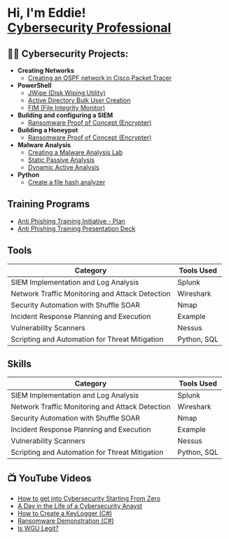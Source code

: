 <h1>Hi, I'm Eddie! <br/><a href="https://www.linkedin.com/in/edward-carty-125104153/">Cybersecurity Professional</a></h1>

<h2>👨‍💻 Cybersecurity Projects:</h2>

- <b>Creating Networks</b>
  - [Creating an OSPF network in Cisco Packet Tracer](https://github.com/joshmadakor1/Algorithms-Practice)
- <b>PowerShell</b>
  - [JWipe (Disk Wiping Utility)](https://github.com/joshmadakor1/Jwipe.PowerShell)
  - [Active Directory Bulk User Creation](https://github.com/joshmadakor1/AD_PS)
  - [FIM (File Integrity Monitor)](https://github.com/joshmadakor1/PowerShell-Integrity-FIM)
- <b>Building and configuring a SIEM</b>
  - [Ransomware Proof of Concept (Encrypter)](https://github.com/joshmadakor1/EncrypterPOC)
- <b>Building a Honeypot</b>
  - [Ransomware Proof of Concept (Encrypter)](https://github.com/joshmadakor1/EncrypterPOC)
- <b>Malware Analysis</b>
  - [Creating a Malware Analysis Lab](https://github.com/eddie-carty/MalwareAnalysisLab)
  - [Static Passive Analysis](https://github.com/eddie-carty/StaticMalwareAnalysis)
  - [Dynamic Active Analysis](https://github.com/joshmadakor1/EncrypterPOC)
- <b>Python</b>
  - [Create a file hash analyzer](https://github.com/eddie-carty/PythonHashingScript)

<h2>Training Programs</h2>

- [Anti Phishing Training Initiative - Plan](https://docs.google.com/document/d/1xw7UC10XWTto9XB01g-tju7vH4N4QNBXYZpmMNkLNnE/edit?usp=sharing)
- [Anti Phishing Training Presentation Deck](https://www.canva.com/design/DAGI_o1iSqI/gDlGarnRiWTcbueAlyzwmw/edit)

## Tools


| Category                                      | Tools Used                 |
|-----------------------------------------------|----------------------------|
| SIEM Implementation and Log Analysis          | Splunk|
| Network Traffic Monitoring and Attack Detection | Wireshark|
| Security Automation with Shuffle SOAR         | Nmap|
| Incident Response Planning and Execution      | Example|
| Vulnerability Scanners                  | Nessus|
| Scripting and Automation for Threat Mitigation | Python, SQL|

## Skills

| Category                                      | Tools Used                 |
|-----------------------------------------------|----------------------------|
| SIEM Implementation and Log Analysis          | Splunk|
| Network Traffic Monitoring and Attack Detection | Wireshark|
| Security Automation with Shuffle SOAR         | Nmap|
| Incident Response Planning and Execution      | Example|
| Vulnerability Scanners                  | Nessus|
| Scripting and Automation for Threat Mitigation | Python, SQL|

<h2>📺 YouTube Videos</h2>

- [How to get into Cybersecurity Starting From Zero](https://www.youtube.com/watch?v=a83ASGn_V_s)
- [A Day in the Life of a Cybersecurity Anayst](https://www.youtube.com/watch?v=uHy3oM7NnoU)
- [How to Create a KeyLogger (C#)](https://www.youtube.com/watch?v=N-L9hklSlNk)
- [Ransomware Demonstration (C#)](https://www.youtube.com/watch?v=OfvdQeh79s0)
- [Is WGU Legit?](https://www.youtube.com/watch?v=E2MwRWxDBkA)

